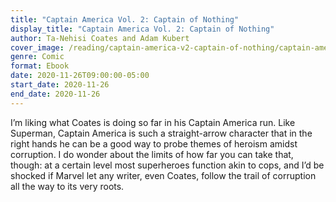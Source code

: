 ```yaml
---
title: "Captain America Vol. 2: Captain of Nothing"
display_title: "Captain America Vol. 2: Captain of Nothing"
author: Ta-Nehisi Coates and Adam Kubert
cover_image: /reading/captain-america-v2-captain-of-nothing/captain-america-v2-captain-of-nothing.jpg
genre: Comic
format: Ebook
date: 2020-11-26T09:00:00-05:00
start_date: 2020-11-26
end_date: 2020-11-26
---
```


I’m liking what Coates is doing so far in his Captain America run. Like Superman, Captain America is such a straight-arrow character that in the right hands he can be a good way to probe themes of heroism amidst corruption. I do wonder about the limits of how far you can take that, though: at a certain level most superheroes function akin to cops, and I’d be shocked if Marvel let any writer, even Coates, follow the trail of corruption all the way to its very roots.
